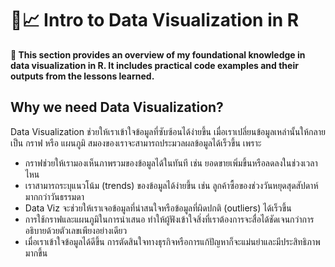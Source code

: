 # 🎄📈 Intro to Data Visualization in R 
**📝 This section provides an overview of my foundational knowledge in data visualization in R. It includes practical code examples and their outputs from the lessons learned.**
## Why we need Data Visualization?
Data Visualization ช่วยให้เราเข้าใจข้อมูลที่ซับซ้อนได้ง่ายขึ้น เมื่อเราเปลี่ยนข้อมูลเหล่านั้นให้กลายเป็น กราฟ หรือ แผนภูมิ สมองของเราจะสามารถประมวลผลข้อมูลได้เร็วขึ้น เพราะ
- กราฟช่วยให้เรามองเห็นภาพรวมของข้อมูลได้ในทันที เช่น ยอดขายเพิ่มขึ้นหรือลดลงในช่วงเวลาไหน
- เราสามารถระบุแนวโน้ม (trends) ของข้อมูลได้ง่ายขึ้น เช่น ลูกค้าซื้อของช่วงวันหยุดสุดสัปดาห์มากกว่าวันธรรมดา
- Data Viz จะช่วยให้เราเจอข้อมูลที่น่าสนใจหรือข้อมูลที่ผิดปกติ (outliers) ได้เร็วขึ้น
- การใช้กราฟและแผนภูมิในการนำเสนอ ทำให้ผู้ฟังเข้าใจสิ่งที่เราต้องการจะสื่อได้ชัดเจนกว่าการอธิบายด้วยตัวเลขเพียงอย่างเดียว
- เมื่อเราเข้าใจข้อมูลได้ดีขึ้น การตัดสินใจทางธุรกิจหรือการแก้ปัญหาก็จะแม่นยำและมีประสิทธิภาพมากขึ้น

